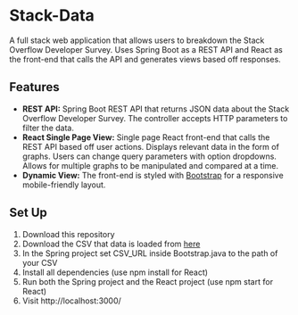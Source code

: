 # Stack-Data
A full stack web application that allows users to breakdown the Stack Overflow Developer Survey. Uses Spring Boot as a REST API and React as the front-end that calls the API and generates views based off responses.

## Features
- **REST API:** Spring Boot REST API that returns JSON data about the Stack Overflow Developer Survey. The controller accepts HTTP parameters to filter the data.
- **React Single Page View:** Single page React front-end that calls the REST API based off user actions. Displays relevant data in the form of graphs. Users can change query parameters with option dropdowns. Allows for multiple graphs to be manipulated and compared at a time.
- **Dynamic View:** The front-end is styled with [Bootstrap](https://getbootstrap.com/) for a responsive mobile-friendly layout.

## Set Up
1. Download this repository 
2. Download the CSV that data is loaded from [here](https://www.kaggle.com/stackoverflow/stack-overflow-2018-developer-survey#survey_results_public.csv)
3. In the Spring project set CSV_URL inside Bootstrap.java to the path of your CSV
4. Install all dependencies (use npm install for React)
5. Run both the Spring project and the React project (use npm start for React)
6. Visit http://localhost:3000/
